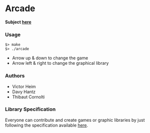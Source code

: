 # Arcade

**Subject [here](https://github.com/thibautcornolti/Arcade/blob/master/Subject.pdf)**

### Usage

```
$> make
$> ./arcade
```

* Arrow up & down to change the game
* Arrow left & right to change the graphical library

### Authors
* Victor Heim
* Davy Hantz
* Thibaut Cornolti

### Library Specification

Everyone can contribute and create games or graphic libraries by just following the specification available [here](https://github.com/EPITECH-Strasbourg-2021/CPP-Arcade-Spec).
